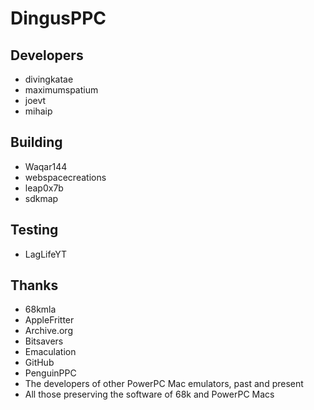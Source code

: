 # DingusPPC


## Developers

- divingkatae
- maximumspatium
- joevt
- mihaip

## Building

- Waqar144
- webspacecreations
- leap0x7b
- sdkmap

## Testing

- LagLifeYT

## Thanks

- 68kmla
- AppleFritter
- Archive.org
- Bitsavers
- Emaculation
- GitHub
- PenguinPPC
- The developers of other PowerPC Mac emulators, past and present
- All those preserving the software of 68k and PowerPC Macs
